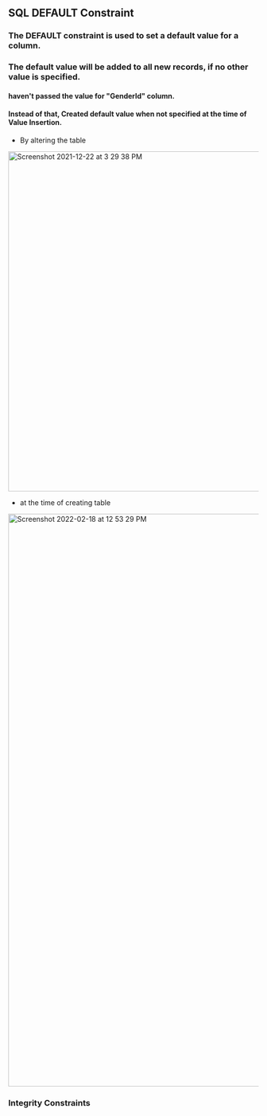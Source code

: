 ## SQL DEFAULT Constraint

### The DEFAULT constraint is used to set a default value for a column.

### The default value will be added to all new records, if no other value is specified.

#### haven't passed the value for "GenderId" column. 
#### Instead of that, Created default value when not specified at the time of Value Insertion.

- By altering the table 
<img width="684" alt="Screenshot 2021-12-22 at 3 29 38 PM" src="https://user-images.githubusercontent.com/39347063/147074269-fcd2778e-9e3a-4f3a-9475-c4d689316404.png">

- at the time of creating table

<img width="1152" alt="Screenshot 2022-02-18 at 12 53 29 PM" src="https://user-images.githubusercontent.com/39347063/154636747-de66a437-d9ee-41d4-9094-56c8dd29f678.png">

### Integrity Constraints

